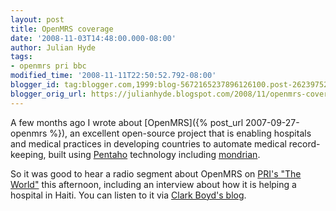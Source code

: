 ```yaml
---
layout: post
title: OpenMRS coverage
date: '2008-11-03T14:48:00.000-08:00'
author: Julian Hyde
tags:
- openmrs pri bbc
modified_time: '2008-11-11T22:50:52.792-08:00'
blogger_id: tag:blogger.com,1999:blog-5672165237896126100.post-2623975210810048382
blogger_orig_url: https://julianhyde.blogspot.com/2008/11/openmrs-coverage.html
---
```


A few months ago I wrote about
[OpenMRS]({% post_url 2007-09-27-openmrs %}),
an excellent open-source project that is enabling hospitals and
medical practices in developing countries to automate medical
record-keeping, built using [Pentaho](https://www.pentaho.org/)
technology including [mondrian](https://mondrian.pentaho.org/).

So it was good to hear a radio segment about OpenMRS on
[PRI's "The World"](http://www.theworld.org/) this afternoon,
including an interview about how it is helping a hospital in
Haiti. You can listen to it via
[Clark Boyd's blog](https://clarkboyd.wordpress.com/2008/10/07/wtp-213-openmrs-open-source-medical-record-systems-for-the-developing-world/).
